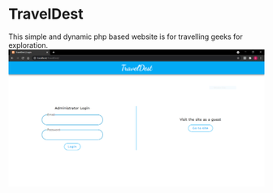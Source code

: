 # TravelDest
This simple and dynamic php based website is for travelling geeks for exploration. 
 ![Login Page](./screenshot/login.PNG)
